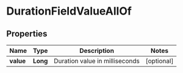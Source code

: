 

# DurationFieldValueAllOf


## Properties

Name | Type | Description | Notes
------------ | ------------- | ------------- | -------------
**value** | **Long** | Duration value in milliseconds |  [optional]



